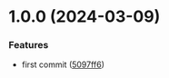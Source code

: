 # 1.0.0 (2024-03-09)


### Features

* first commit ([5097ff6](https://github.com/username/git-extended/commit/5097ff6c4d5283351f1176e0d017855fbb52a527))



